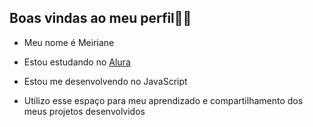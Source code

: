 ## Boas vindas ao meu perfil🦊💜

- Meu nome é Meiriane

* Estou estudando no [Alura](https://alura.com.br)

- Estou me desenvolvendo no JavaScript

- Utilizo esse espaço para meu aprendizado e compartilhamento dos meus projetos desenvolvidos
